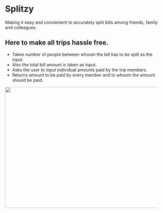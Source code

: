 # Splitzy
Making it easy and convienient to accurately split bills among friends, family and colleagues.
## Here to make all trips hassle free. 
- Takes number of people between whoom the bill has to be split as the input.
- Also the total bill amount is taken as input.
- Asks the user to input individual amounts paid by the trip members.
- Returns amount to be paid by every member and to whoom the amount should be paid.
<img src="https://user-images.githubusercontent.com/88512639/217613186-65b3fdaf-5ab3-4313-addd-c30f461f8763.jpeg" height=400, width="700" />
